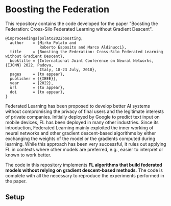 # Boosting the Federation

This repository contains the code developed for the paper "Boosting the Federation: Cross-Silo Federated Learning without Gradient Descent".

    @inproceedings{polato2022boosting,
      author    = {Mirko Polato and
                   Roberto Esposito and Marco Aldinucci},
      title     = {Boosting the Federation: Cross-Silo Federated Learning without Gradient Descent},
      booktitle = {International Joint Conference on Neural Networks, {IJCNN} 2022, Padova,
                   Italy, 18-23 July, 2010},
      pages     = {to appear},
      publisher = {{IEEE}},
      year      = {2022},
      url       = {to appear},
      doi       = {to appear},
    }


Federated Learning has been proposed to develop better AI systems without compromising the privacy of final users and the legitimate interests of private companies. Initially deployed by Google to predict text input on mobile devices, FL has been deployed in many other industries. Since its introduction, Federated Learning mainly exploited the inner working of neural networks and other gradient descent-based algorithms by either exchanging the weights of the model or the gradients computed during learning. While this approach has been very successful, it rules out applying FL in contexts where other models are preferred, e.g., easier to interpret or known to work better.

The code in this repository implements **FL algorithms that build federated models without relying on gradient descent-based methods**. The code is complete with all the necessary to reproduce the experiments performed in the paper.

## Setup
